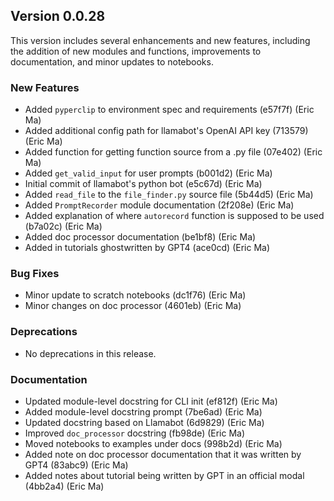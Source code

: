 ## Version 0.0.28

This version includes several enhancements and new features, including the addition of new modules and functions, improvements to documentation, and minor updates to notebooks.

### New Features

- Added `pyperclip` to environment spec and requirements (e57f7f) (Eric Ma)
- Added additional config path for llamabot's OpenAI API key (713579) (Eric Ma)
- Added function for getting function source from a .py file (07e402) (Eric Ma)
- Added `get_valid_input` for user prompts (b001d2) (Eric Ma)
- Initial commit of llamabot's python bot (e5c67d) (Eric Ma)
- Added `read_file` to the `file_finder.py` source file (5b44d5) (Eric Ma)
- Added `PromptRecorder` module documentation (2f208e) (Eric Ma)
- Added explanation of where `autorecord` function is supposed to be used (b7a02c) (Eric Ma)
- Added doc processor documentation (be1bf8) (Eric Ma)
- Added in tutorials ghostwritten by GPT4 (ace0cd) (Eric Ma)

### Bug Fixes

- Minor update to scratch notebooks (dc1f76) (Eric Ma)
- Minor changes on doc processor (4601eb) (Eric Ma)

### Deprecations

- No deprecations in this release.

### Documentation

- Updated module-level docstring for CLI init (ef812f) (Eric Ma)
- Added module-level docstring prompt (7be6ad) (Eric Ma)
- Updated docstring based on Llamabot (6d9829) (Eric Ma)
- Improved `doc_processor` docstring (fb98de) (Eric Ma)
- Moved notebooks to examples under docs (998b2d) (Eric Ma)
- Added note on doc processor documentation that it was written by GPT4 (83abc9) (Eric Ma)
- Added notes about tutorial being written by GPT in an official modal (4bb2a4) (Eric Ma)
